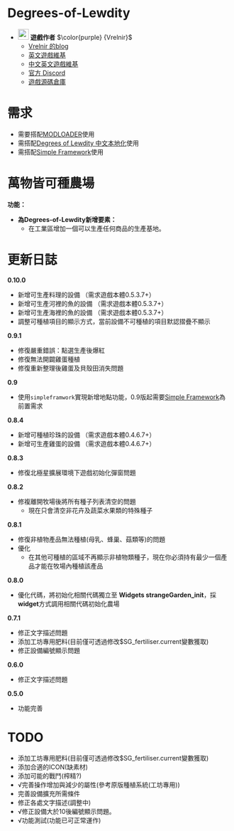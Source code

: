 # Degrees-of-Lewdity
- <img decoding="async" src="https://gitgud.io/uploads/-/system/user/avatar/9096/avatar.png" width="24" alt=""> <b>遊戲作者</b> $\color{purple} {Vrelnir}$
  - [Vrelnir 的blog][blog]
  - [英文遊戲維基][wiki-en]
  - [中文英文遊戲維基][wiki-cn]
  - [官方 Discord][discord]
  - [遊戲源碼倉庫][gitgud]

# 需求  
* 需要搭配[MODLOADER][JML]使用  
* 需搭配[Degrees of Lewdity 中文本地化][DOLCN]使用  
* 需搭配[Simple Framework][SF]使用  


# 萬物皆可種農場  
**功能：**  
* **為Degrees-of-Lewdity新增要素：**  
  * 在工業區增加一個可以生產任何商品的生產基地。
  
# 更新日誌 
**0.10.0**  
* 新增可生產料理的設備 （需求遊戲本體0.5.3.7+）  
* 新增可生產河裡的魚的設備 （需求遊戲本體0.5.3.7+）  
* 新增可生產海裡的魚的設備 （需求遊戲本體0.5.3.7+）  
* 調整可種植項目的顯示方式，當前設備不可種植的項目默認摺疊不顯示  

**0.9.1**  
* 修復嚴重錯誤：點選生產後爆紅  
* 修復無法開闢雞蛋種植  
* 修復重新整理後雞蛋及貝殼田消失問題  

**0.9**  
* 使用`simpleframwork`實現新增地點功能，0.9版起需要[Simple Framework][SF]為前置需求  

**0.8.4**  
* 新增可種植珍珠的設備 （需求遊戲本體0.4.6.7+） 
* 新增可生產雞蛋的設備 （需求遊戲本體0.4.6.7+） 


**0.8.3**  
* 修復北極星擴展環境下遊戲初始化彈窗問題  

**0.8.2**  
* 修複離開牧場後將所有種子列表清空的問題  
    * 現在只會清空非花卉及蔬菜水果類的特殊種子  
    
**0.8.1**  
* 修復非植物產品無法種植(母乳、蜂巢、菇類等)的問題  
* 優化  
    * 在其他可種植的區域不再顯示非植物類種子，現在你必須持有最少一個產品才能在牧場內種植該產品  

**0.8.0**  
* 優化代碼，將初始化相關代碼獨立至
**Widgets strangeGarden_init**，採**widget**方式調用相關代碼初始化農場  
 
**0.7.1**  
* 修正文字描述問題  
* 添加工坊專用肥料(目前僅可透過修改$SG_fertiliser.current變數獲取)  
* 修正設備編號顯示問題  

**0.6.0**  
* 修正文字描述問題  

**0.5.0**  
* 功能完善  

# TODO  
* 添加工坊專用肥料(目前僅可透過修改$SG_fertiliser.current變數獲取)  
* 添加合適的ICON(缺素材)  
* 添加可能的戰鬥(榨精?)  
* √完善操作增加與減少的屬性(參考原版種植系統(工坊專用))  
* 完善設備擴充所需條件   
* 修正各處文字描述(調整中)  
* √修正設備大於10後編號顯示問題。  
* √功能測試(功能已可正常運作)  

[blog]: https://vrelnir.blogspot.com/
[wiki-en]: https://degreesoflewdity.miraheze.org/wiki
[wiki-cn]: https://degreesoflewditycn.miraheze.org/wiki
[gitgud]: https://gitgud.io/Vrelnir/degrees-of-lewdity/-/tree/master/
[discord]: https://discord.gg/VznUtEh
[JML]:https://github.com/Lyoko-Jeremie/sugarcube-2-ModLoader  
[DOLCN]:https://github.com/Eltirosto/Degrees-of-Lewdity-Chinese-Localization  
[SF]:https://github.com/emicoto/DOLMods